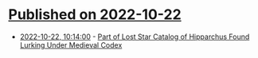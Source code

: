 # [Published on 2022-10-22](index.md)

* [2022-10-22, 10:14:00](https://soylentnews.org/article.pl?sid=22/10/21/1959201&from=rss) - [Part of Lost Star Catalog of Hipparchus Found Lurking Under Medieval Codex](https://soylentnews.org/article.pl?sid=22/10/21/1959201&from=rss)
